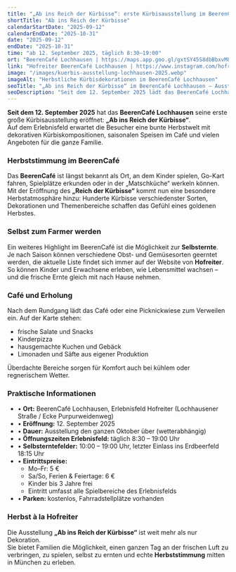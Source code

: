 ```yaml
---
title: "„Ab ins Reich der Kürbisse“: erste Kürbisausstellung im BeerenCafé Lochhausen"
shortTitle: "Ab ins Reich der Kürbisse"
calendarStartDate: "2025-09-12"
calendarEndDate: "2025-10-31"
date: "2025-09-12"
endDate: "2025-10-31"
time: "ab 12. September 2025, täglich 8:30–19:00"
ort: "BeerenCafé Lochhausen | https://maps.app.goo.gl/gxtSY45S8dbBbxvM8"
link: "Hofreiter BeerenCafé Lochhausen | https://www.instagram.com/hofreitererlebnisfeld/"
image: "/images/kuerbis-ausstellung-lochhausen-2025.webp"
imageAlt: "Herbstliche Kürbisdekorationen im BeerenCafé Lochhausen"
seoTitle: "„Ab ins Reich der Kürbisse“ im BeerenCafé Lochhausen — Ausstellung und Familienprogramm 2025"
seoDescription: "Seit dem 12. September 2025 lädt das BeerenCafé Lochhausen zur Ausstellung „Ab ins Reich der Kürbisse“ ein: Kürbisdekorationen, Café, Selbsternte und Spielbereiche für Kinder."
---
```


**Seit dem 12. September 2025** hat das **BeerenCafé Lochhausen** seine erste große Kürbisausstellung eröffnet: **„Ab ins Reich der Kürbisse“**.  
Auf dem Erlebnisfeld erwartet die Besucher eine bunte Herbstwelt mit dekorativen Kürbiskompositionen, saisonalen Speisen im Café und vielen Angeboten für die ganze Familie.

### Herbststimmung im BeerenCafé

Das **BeerenCafé** ist längst bekannt als Ort, an dem Kinder spielen, Go-Kart fahren, Spielplätze erkunden oder in der „Matschküche“ werkeln können.  
Mit der Eröffnung des **„Reich der Kürbisse“** kommt nun eine besondere Herbstatmosphäre hinzu: Hunderte Kürbisse verschiedenster Sorten, Dekorationen und Themenbereiche schaffen das Gefühl eines goldenen Herbstes.

### Selbst zum Farmer werden

Ein weiteres Highlight im BeerenCafé ist die Möglichkeit zur **Selbsternte**.  
Je nach Saison können verschiedene Obst- und Gemüsesorten geerntet werden, die aktuelle Liste findet sich immer auf der Website von **Hofreiter**.  
So können Kinder und Erwachsene erleben, wie Lebensmittel wachsen – und die frische Ernte gleich mit nach Hause nehmen.

### Café und Erholung

Nach dem Rundgang lädt das Café oder eine Picknickwiese zum Verweilen ein. Auf der Karte stehen:  

- frische Salate und Snacks  
- Kinderpizza  
- hausgemachte Kuchen und Gebäck  
- Limonaden und Säfte aus eigener Produktion  

Überdachte Bereiche sorgen für Komfort auch bei kühlem oder regnerischem Wetter.

### Praktische Informationen

- • **Ort:** BeerenCafé Lochhausen, Erlebnisfeld Hofreiter (Lochhausener Straße / Ecke Purpurweidenweg)  
- • **Eröffnung:** 12. September 2025  
- • **Dauer:** Ausstellung den ganzen Oktober über (wetterabhängig)  
- • **Öffnungszeiten Erlebnisfeld:** täglich 8:30 – 19:00 Uhr  
- • **Selbsterntefelder:** 10:00 – 19:00 Uhr, letzter Einlass ins Erdbeerfeld 18:15 Uhr  
- • **Eintrittspreise:**  
  - Mo–Fr: 5 €  
  - Sa/So, Ferien & Feiertage: 6 €  
  - Kinder bis 3 Jahre frei  
  - Eintritt umfasst alle Spielbereiche des Erlebnisfelds  
- • **Parken:** kostenlos, Fahrradstellplätze vorhanden  

### Herbst à la Hofreiter

Die Ausstellung **„Ab ins Reich der Kürbisse“** ist weit mehr als nur Dekoration.  
Sie bietet Familien die Möglichkeit, einen ganzen Tag an der frischen Luft zu verbringen, zu spielen, selbst zu ernten und echte **Herbststimmung** mitten in München zu erleben.
